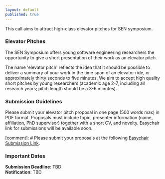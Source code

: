 ```yaml
---
layout: default
published: true
---
```



This call aims to attract high-class elevator pitches for SEN symposium. 

### Elevator Pitches   
  
The SEN Symposium offers young software engineering researchers the opportunity to give a short presentation of their work as an elevator pitch. 

The name 'elevator pitch' reflects the idea that it should be possible to deliver a summary of your work in the time span of an elevator ride, or approximately thirty seconds to five minutes. We aim to accept high quality short pitches by young researchers (academic age 2-7, including all research years; pitch length should be a 3-6 minutes).
  
  
### Submission Guidelines    
  
Please submit your elevator pitch proposal in one page (500 words max) in PDF format. Proposals must include topic, presenter information (name, affiliation, PhD supervisor) together with a short CV, and novelty. Easychair link for submissions will be available soon.

[comment]: # Please submit your proposals at the following <a href="https://easychair.org/conferences/?conf=sensym2018">Easychair Submission Link</a>.
 
   
### Important Dates   
  
**Submission Deadline**: TBD  
**Notification**: TBD 


